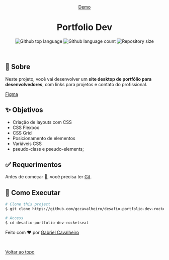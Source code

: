<div align="center" id="top"> 
  
  &#xa0;

  <a href="https://gccavalheiro.github.io/desafio-portfolio-dev-rocketseat/" target="_blank">Demo</a>
</div>

<h1 align="center">Portfolio Dev</h1>

<p align="center">
  <img alt="Github top language" src="https://img.shields.io/github/languages/top/gccavalheiro/desafio-portfolio-dev-rocketseat?color=56BEB8">

  <img alt="Github language count" src="https://img.shields.io/github/languages/count/gccavalheiro/desafio-portfolio-dev-rocketseat?color=56BEB8">

  <img alt="Repository size" src="https://img.shields.io/github/repo-size/gccavalheiro/desafio-portfolio-dev-rocketseat?color=56BEB8"> 
</p>

<br>

## :dart: Sobre ##

Neste projeto, você vai desenvolver um **site desktop de portfólio para desenvolvedores**, com links para projetos e contato do profissional.

[Figma](www.figma.com/community/file/1387080701963671866/portfolio-dev)

## :sparkles: Objetivos

- Criação de layouts com CSS
- CSS Flexbox
- CSS Grid
- Posicionamento de elementos
- Variáveis CSS
- pseudo-class e pseudo-elements;

## :white_check_mark: Requerimentos ##


Antes de começar :checkered_flag:, você precisa ter [Git](https://git-scm.com).


## :checkered_flag: Como Executar ##

```bash
# Clone this project
$ git clone https://github.com/gccavalheiro/desafio-portfolio-dev-rocketseat.git

# Access
$ cd desafio-portfolio-dev-rocketseat
```

Feito com :heart: por <a href="https://github.com/gccavalheiro" target="_blank">Gabriel Cavalheiro</a>

&#xa0;

<a href="#top">Voltar ao topo</a>
